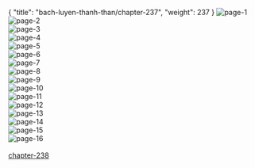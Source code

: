 { "title": "bach-luyen-thanh-than/chapter-237", "weight": 237 }
<img src="bach-luyen-thanh-than_0237_01-37eaad74181c59a82ba22af76abf4a2c.webp" alt="page-1" origin="http://1.bp.blogspot.com/-nlivNDLvcP4/WxNjs6SLlmI/AAAAAAAAA8I/JOg8Fq_uPpsfEwGBUtu6_ntjfKAh9CwCACLcBGAs/s1600/0001.jpg?imgmax=0"><br/>
<img src="bach-luyen-thanh-than_0237_02-3c20640813dee3ee2845210988a5eda2.webp" alt="page-2" origin="http://1.bp.blogspot.com/-UXUzipR3p38/WxNjtPeta-I/AAAAAAAAA8M/ArQBIT9r7BcD9arvkVMyzbabqXQzzCX8ACLcBGAs/s1600/0002.jpg?imgmax=0"><br/>
<img src="bach-luyen-thanh-than_0237_03-98becce0009b87eba3e7a23145f4655d.webp" alt="page-3" origin="http://1.bp.blogspot.com/-C79zThN4Tk0/WxNjs-tFTcI/AAAAAAAAA8E/Qf8jkPBfEEYL11XzNFccbSHRvX6vdzmEgCLcBGAs/s1600/0003.jpg?imgmax=0"><br/>
<img src="bach-luyen-thanh-than_0237_04-15ff5adf0dec639c2a21ec60ea79e879.webp" alt="page-4" origin="http://1.bp.blogspot.com/-Jxj2C9nHbg4/WxNjti9nBMI/AAAAAAAAA8Q/rHKfCNIjfFIKw7hzRoMMJ8E4KlgappdIACLcBGAs/s1600/0004.jpg?imgmax=0"><br/>
<img src="bach-luyen-thanh-than_0237_05-72f0b85cc699a5b7b4b5ed097e9da91f.webp" alt="page-5" origin="http://1.bp.blogspot.com/-FmwELJFhyHI/WxNjt2mNJfI/AAAAAAAAA8U/Wq-abGYIBbQPWugBallITHuaioArvyNfgCLcBGAs/s1600/0005.jpg?imgmax=0"><br/>
<img src="bach-luyen-thanh-than_0237_06-10cf6890c0c1eec55f04725ad2178118.webp" alt="page-6" origin="http://1.bp.blogspot.com/-9c-6sR6jz_E/WxNjt-3uB0I/AAAAAAAAA8Y/Dt3GxDOWoTI8I7pWfpMayevVJie_JFaNwCLcBGAs/s1600/0006.jpg?imgmax=0"><br/>
<img src="bach-luyen-thanh-than_0237_07-450fb9ffbce96e4aefb2cf481ef056af.webp" alt="page-7" origin="http://1.bp.blogspot.com/-CFW-AFvaij0/WxNjuzgvDAI/AAAAAAAAA8c/lN3NtCsVD2wsXppg9CeFTEvcAlZgktKogCLcBGAs/s1600/0007.jpg?imgmax=0"><br/>
<img src="bach-luyen-thanh-than_0237_08-47e66dc3e7aa175c71be9e68ad3ee788.webp" alt="page-8" origin="http://1.bp.blogspot.com/-2c3T7ZYqD0Y/WxNjvTk6KRI/AAAAAAAAA8g/LovwxpcR-Yk59l1ixyvaiBBWqZH6OxZ6wCLcBGAs/s1600/0008.jpg?imgmax=0"><br/>
<img src="bach-luyen-thanh-than_0237_09-cdb2109794394885120b1bd6c7a546af.webp" alt="page-9" origin="http://1.bp.blogspot.com/-T8haeqZMDh8/WxNjvutyubI/AAAAAAAAA8k/kUwqWLzprNYnTR9XqOSRSfBO909deBErACLcBGAs/s1600/0009.jpg?imgmax=0"><br/>
<img src="bach-luyen-thanh-than_0237_10-0ac78bc07506b501e0b7453c74408d57.webp" alt="page-10" origin="http://1.bp.blogspot.com/-5Os1TbjGt-o/WxNjv8QBlTI/AAAAAAAAA8o/Pga2NupPGsIstyJfjc4thNz1WYEycqyAACLcBGAs/s1600/0010.jpg?imgmax=0"><br/>
<img src="bach-luyen-thanh-than_0237_11-cff379f238199bc05dd93ecb8875b533.webp" alt="page-11" origin="http://1.bp.blogspot.com/-IsihuAZa0do/WxNjwFPNeYI/AAAAAAAAA8s/zZcGZ8XJxh4Y8SKqLb1aVTbWuJfexaLnACLcBGAs/s1600/0011.jpg?imgmax=0"><br/>
<img src="bach-luyen-thanh-than_0237_12-49dca8ac83c42f45078b1f5b8c0a06a5.webp" alt="page-12" origin="http://1.bp.blogspot.com/-OhOTnGTUaWE/WxNjwWhtv_I/AAAAAAAAA8w/wtM9i5UPtkIi5ef64e74UTOwmuD-4ODIACLcBGAs/s1600/0012.jpg?imgmax=0"><br/>
<img src="bach-luyen-thanh-than_0237_13-54337de7ce5b67b2f6f5b4fc6014c659.webp" alt="page-13" origin="http://1.bp.blogspot.com/-YmTXZ7xj5sA/WxNjwXQefhI/AAAAAAAAA80/CSmZQ2BYGD8Zhr4wBZUUr10bB-HXMFWrQCLcBGAs/s1600/0013.jpg?imgmax=0"><br/>
<img src="bach-luyen-thanh-than_0237_14-5dd471a39474ca8e0394fa89e069ef96.webp" alt="page-14" origin="http://1.bp.blogspot.com/-bSzN1q1tyhU/WxNjwxVWyzI/AAAAAAAAA84/fSRHAZE3750xx4PMsyNje-xvHcuPIK-jQCLcBGAs/s1600/0014.jpg?imgmax=0"><br/>
<img src="bach-luyen-thanh-than_0237_15-26ae76b59021d92c176ec87ccbaf3a43.webp" alt="page-15" origin="http://1.bp.blogspot.com/-6KUwoWQ73Qo/WxNjxZWqrNI/AAAAAAAAA88/WcmZsOEE7Ic-BAESwdPcOCuQ1ish6XM6QCLcBGAs/s1600/0015.jpg?imgmax=0"><br/>
<img src="bach-luyen-thanh-than_0237_16-1000x1367-e51c38de5e9bc8a9c5c2db81ae8c790e.webp" alt="page-16" origin="http://1.bp.blogspot.com/-MNUghJ-c2sU/WxNjxugWvCI/AAAAAAAAA9A/7mpz0xbPIeMt5v3o5W7FVY9KyDKMI3akACLcBGAs/s1600/0016.jpg?imgmax=0"><br/>
<br/><a class="nextchap" href="/bach-luyen-thanh-than/chapter-238">chapter-238</a>
